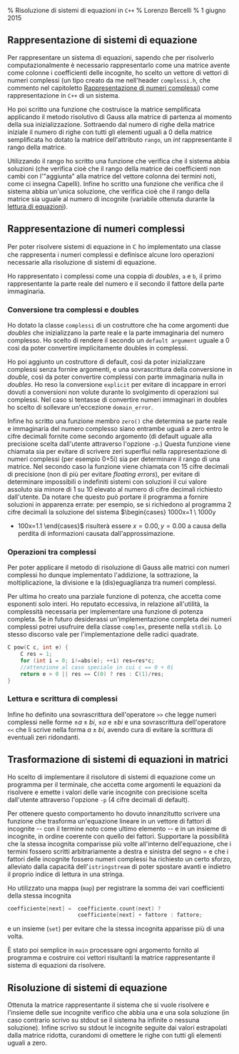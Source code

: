 % Risoluzione di sistemi di equazioni in `C++`
% Lorenzo Bercelli
% 1 giugno 2015

## Rappresentazione di sistemi di equazione

Per rappresentare un sistema di equazioni, sapendo che per risolverlo 
computazionalmente è necessario rappresentarlo come una matrice avente come 
colonne i coefficienti delle incognite, ho scelto un vettore di vettori di 
numeri complessi (un tipo creato da me nell'header `complessi.h`, che commento 
nel capitoletto [Rappresentazione di numeri 
complessi](#rappresentazione-di-numeri-complessi)) come rappresentazione in 
`C++` di un sistema. 

Ho poi scritto una funzione che costruisce la matrice semplificata applicando 
il metodo risolutivo di Gauss alla matrice di partenza al momento della sua 
inizializzazione. Sottraendo dal numero di righe della matrice iniziale il 
numero di righe con tutti gli elementi uguali a 0 della matrice semplificata ho 
dotato la matrice dell'attributo `rango`, un *int* rappresentante il rango 
della matrice.

Utilizzando il rango ho scritto una funzione che verifica che il sistema abbia 
soluzioni (che verifica cioè che il rango della matrice dei coefficienti non 
cambi con l'"aggiunta" alla matrice del vettore colonna dei termini noti, come 
ci insegna Capelli).
Infine ho scritto una funzione che verifica che il sistema abbia un'unica 
soluzione, che verifica cioè che il rango della matrice sia uguale al numero di 
incognite (variabile ottenuta durante la
[lettura di equazioni](#trasformazione-di-sistemi-di-equazioni-in-matrici)).

## Rappresentazione di numeri complessi

Per poter risolvere sistemi di equazione in $\mathbb{C}$ ho implementato una 
classe che rappresenta i numeri complessi e definisce alcune loro operazioni 
necessarie alla risoluzione di sistemi di equazione. 

Ho rappresentato i complessi come una coppia di *doubles*, `a` e `b`, il primo 
rappresentante la parte reale del numero e il secondo il fattore della parte 
immaginaria.

### Conversione tra complessi e doubles

Ho dotato la classe `complessi` di un costruttore che ha come argomenti due 
*doubles* che inizializzano la parte reale e la parte immaginaria del numero 
complesso. Ho scelto di rendere il secondo un `default argument` uguale 
a 0 così da poter convertire implicitamente doubles in complessi. 

Ho poi aggiunto un costruttore di default, così da poter inizializzare 
complessi senza fornire argomenti, e una sovrascrittura della conversione in 
*double*, così da poter convertire complessi con parte immaginaria nulla in 
*doubles*. Ho reso la conversione `explicit` per evitare di incappare in errori 
dovuti a conversioni non volute durante lo svolgimento di operazioni sui 
complessi.
Nel caso si tentasse di convertire numeri immaginari in doubles ho scelto di 
sollevare un'eccezione `domain_error`.

Infine ho scritto una funzione membro `zero()` che determina se parte reale 
e immaginaria del numero complesso siano entrambe uguali a zero entro le cifre 
decimali fornite come secondo argomento (di default uguale alla precisione 
scelta dall'utente attraverso l'opzione `-p`.)
Questa funzione viene chiamata sia per evitare di scrivere zeri superflui nella 
rappresentazione di numeri complessi (per esempio 0+5i) sia per determinare il 
rango di una matrice. Nel secondo caso la funzione viene chiamata con 15 cifre 
decimali di precisione (non di più per evitare *floating errors*), per evitare 
di determinare impossibili o indefiniti sistemi con soluzioni il cui valore 
assoluto sia minore di 1 su 10 elevato al numero di cifre decimali richiesto 
dall'utente. Da notare che questo può portare il programma a fornire soluzioni 
in apparenza errate: per esempio, se si richiedono al programma 
2 cifre decimali la soluzione del sistema $\begin{cases} 1000x=1 \\ 1000y 
  + 100x=1.1 \end{cases}$ risulterà essere $x=0.00, y=0.00$ a causa della 
  perdita di informazioni causata dall'approssimazione.

### Operazioni tra complessi

Per poter applicare il metodo di risoluzione di Gauss alle matrici con numeri 
complessi ho dunque implementato l'addizione, la sottrazione, la 
moltiplicazione, la divisione e la (dis)eguaglianza tra numeri complessi.

Per ultima ho creato una parziale funzione di potenza, che accetta come 
esponenti solo interi. Ho reputato eccessiva, in relazione all'utilità, la 
complessità necessaria per implementare una funzione di potenza completa. Se in 
futuro desiderassi un'implementazione completa dei numeri complessi potrei 
usufruire della classe `complex`, presente nella `stdlib`. Lo stesso discorso 
vale per l'implementazione delle radici quadrate.

~~~cpp
C pow(C c, int e) {
    C res = 1;
    for (int i = 0; i!=abs(e); ++i) res=res*c;
    //attenzione al caso speciale in cui c == 0 + 0i
    return e > 0 || res == C(0) ? res : C(1)/res;
}
~~~

### Lettura e scrittura di complessi

Infine ho definito una sovrascrittura dell'operatore `>>` che legge numeri 
complessi nelle forme $\pm a\pm bi$, $\pm a$ e $\pm bi$ e una sovrascrittura 
dell'operatore `<<` che li scrive nella forma $a \pm bi$, avendo cura di 
evitare la scrittura di eventuali zeri ridondanti.

## Trasformazione di sistemi di equazioni in matrici

Ho scelto di implementare il risolutore di sistemi di equazione come un 
programma per il terminale, che accetta come argomenti le equazioni da 
risolvere e emette i valori delle varie incognite con precisione scelta 
dall'utente attraverso l'opzione `-p` (4 cifre decimali di default).

Per ottenere questo comportamento ho dovuto innanzitutto scrivere una funzione 
che trasforma un'equazione lineare in un vettore di fattori di incognite -- con 
il termine noto come ultimo elemento -- e in un insieme di incognite, in ordine
coerente con quello dei fattori. Supportare la possibilità che la stessa 
incognita comparisse più volte all'interno dell'equazione, che i termini 
fossero scritti arbitrariamente a destra e sinistra del segno $=$ e che 
i fattori delle incognite fossero numeri complessi ha richiesto un certo 
sforzo, alleviato dalla capacità dell'`istringstream` di poter spostare avanti 
e indietro il proprio indice di lettura in una stringa.

Ho utilizzato una mappa (`map`) per registrare la somma dei vari coefficienti 
della stessa incognita

~~~cpp
coefficiente[next] =  coefficiente.count(next) ?
                      coefficiente[next] + fattore : fattore;
~~~
e un insieme (`set`) per evitare che la stessa incognita apparisse più di una 
volta.

È stato poi semplice in `main` processare ogni argomento fornito al programma
e costruire coi vettori risultanti la matrice rappresentante il sistema di 
equazioni da risolvere.

## Risoluzione di sistemi di equazione

Ottenuta la matrice rappresentante il sistema che si vuole risolvere 
e l'insieme delle sue incognite verifico che abbia una e una sola soluzione (in 
caso contrario scrivo su stdout se il sistema ha infinite o nessuna soluzione). 
Infine scrivo su stdout le incognite seguite dai valori estrapolati dalla 
matrice ridotta, curandomi di omettere le righe con tutti gli elementi uguali 
a zero.
